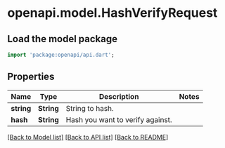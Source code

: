 # openapi.model.HashVerifyRequest

## Load the model package
```dart
import 'package:openapi/api.dart';
```

## Properties
Name | Type | Description | Notes
------------ | ------------- | ------------- | -------------
**string** | **String** | String to hash. | 
**hash** | **String** | Hash you want to verify against. | 

[[Back to Model list]](../README.md#documentation-for-models) [[Back to API list]](../README.md#documentation-for-api-endpoints) [[Back to README]](../README.md)


